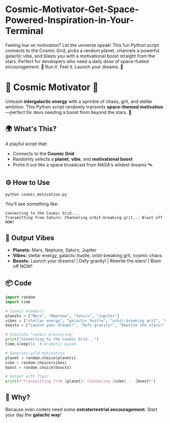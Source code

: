 # Cosmic-Motivator-Get-Space-Powered-Inspiration-in-Your-Terminal
Feeling low on motivation? Let the universe speak! This fun Python script connects to the Cosmic Grid, picks a random planet, channels a powerful galactic vibe, and blasts you with a motivational boost straight from the stars. Perfect for developers who need a daily dose of space-fueled encouragement. 🌠 Run it. Feel it. Launch your dreams. 💫


# 🚀 Cosmic Motivator 🌌

Unleash **intergalactic energy** with a sprinkle of chaos, grit, and stellar ambition.
This Python script randomly transmits **space-themed motivation**—perfect for devs needing a boost from beyond the stars. 🌠

## 🌍 What's This?

A playful script that:

* Connects to the **Cosmic Grid**
* Randomly selects a **planet**, **vibe**, and **motivational boost**
* Prints it out like a space broadcast from NASA's wildest dreams 🛰️

## ⚙️ How to Use

```bash
python cosmic_motivation.py
```

You’ll see something like:

```
Connecting to the Cosmic Grid...
Transmitting from Saturn: Channeling orbit-breaking grit... Blast off NOW!
```

## 🌌 Output Vibes

* **Planets:** Mars, Neptune, Saturn, Jupiter
* **Vibes:** stellar energy, galactic hustle, orbit-breaking grit, cosmic chaos
* **Boosts:** Launch your dreams! | Defy gravity! | Rewrite the stars! | Blast off NOW!

## 📦 Code

```python
import random
import time

# Cosmic elements
planets = ["Mars", "Neptune", "Saturn", "Jupiter"]
vibes = ["stellar energy", "galactic hustle", "orbit-breaking grit", "cosmic chaos"]
boosts = ["Launch your dreams!", "Defy gravity!", "Rewrite the stars!", "Blast off NOW!"]

# Simulate "cosmic processing"
print("Connecting to the Cosmic Grid...")
time.sleep(1)  # Dramatic pause

# Generate wild motivation
planet = random.choice(planets)
vibe = random.choice(vibes)
boost = random.choice(boosts)

# Output with flair
print(f"Transmitting from {planet}: Channeling {vibe}... {boost}")
```

## 🌠 Why?

Because even coders need some **extraterrestrial encouragement**.
Start your day the **galactic way**!



